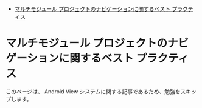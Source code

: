 - [マルチモジュール プロジェクトのナビゲーションに関するベスト プラクティス](#マルチモジュール-プロジェクトのナビゲーションに関するベスト-プラクティス)


# マルチモジュール プロジェクトのナビゲーションに関するベスト プラクティス

このページは、 Android View システムに関する記事であるため、勉強をスキップします。




